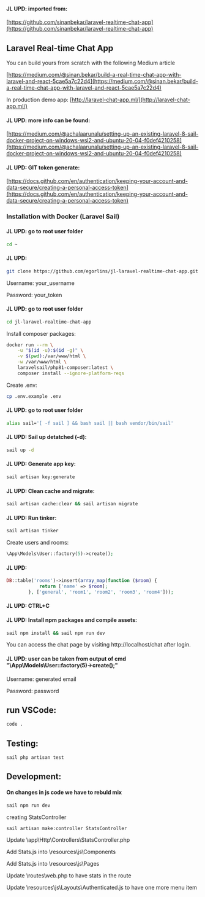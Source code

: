 #### JL UPD: imported from:
[https://github.com/sinanbekar/laravel-realtime-chat-app](https://github.com/sinanbekar/laravel-realtime-chat-app)

## Laravel Real-time Chat App

You can build yours from scratch with the following Medium article

[https://medium.com/@sinan.bekar/build-a-real-time-chat-app-with-laravel-and-react-5cae5a7c22d4](https://medium.com/@sinan.bekar/build-a-real-time-chat-app-with-laravel-and-react-5cae5a7c22d4)

In production demo app: [http://laravel-chat-app.ml/](http://laravel-chat-app.ml/)

#### JL UPD: more info can be found:
[https://medium.com/@achalaarunalu/setting-up-an-existing-laravel-8-sail-docker-project-on-windows-wsl2-and-ubuntu-20-04-f0def4210258](https://medium.com/@achalaarunalu/setting-up-an-existing-laravel-8-sail-docker-project-on-windows-wsl2-and-ubuntu-20-04-f0def4210258)

#### JL UPD: GIT token generate:
[https://docs.github.com/en/authentication/keeping-your-account-and-data-secure/creating-a-personal-access-token](https://docs.github.com/en/authentication/keeping-your-account-and-data-secure/creating-a-personal-access-token)

### Installation with Docker (Laravel Sail)

#### JL UPD: go to root user folder
```bash
cd ~
```

#### JL UPD:
```bash
git clone https://github.com/egorlins/jl-laravel-realtime-chat-app.git
```
Username: your_username

Password: your_token

#### JL UPD: go to root user folder
```bash
cd jl-laravel-realtime-chat-app
```

Install composer packages:
```bash
docker run --rm \
    -u "$(id -u):$(id -g)" \
    -v $(pwd):/var/www/html \
    -w /var/www/html \
    laravelsail/php81-composer:latest \
    composer install --ignore-platform-reqs
```

Create .env:
```bash
cp .env.example .env
```

#### JL UPD: go to root user folder
```bash
alias sail='[ -f sail ] && bash sail || bash vendor/bin/sail'
```

#### JL UPD: Sail up detatched (-d):
```bash
sail up -d
```

#### JL UPD: Generate app key:
```bash
sail artisan key:generate
```

#### JL UPD: Clean cache and migrate:
```bash
sail artisan cache:clear && sail artisan migrate
```

#### JL UPD: Run tinker:
```bash
sail artisan tinker
```

Create users and rooms:
```php
\App\Models\User::factory(5)->create();
```

#### JL UPD: 
```php
DB::table('rooms')->insert(array_map(function ($room) {
            return ['name' => $room];
        }, ['general', 'room1', 'room2', 'room3', 'room4']));
```

#### JL UPD: CTRL+C

#### JL UPD: Install npm packages and compile assets:
```bash
sail npm install && sail npm run dev
```

You can access the chat page by visiting http://localhost/chat after login.

#### JL UPD: user can be taken from output of cmd "\App\Models\User::factory(5)->create();"
Username: generated email

Password: password

## run VSCode:
```bash
code .
```

## Testing:
```bash
sail php artisan test
```
## Development:
#### On changes in js code we have to rebuld mix
```bash
sail npm run dev
```

creating StatsController
```bash
sail artisan make:controller StatsController
```
Update \app\Http\Controllers\StatsController.php

Add Stats.js into \resources\js\Components

Add Stats.js into \resources\js\Pages

Update \routes\web.php to have stats in the route

Update \resources\js\Layouts\Authenticated.js to have one more menu item


